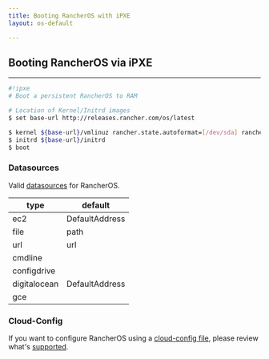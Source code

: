 ```yaml
---
title: Booting RancherOS with iPXE
layout: os-default

---
```

## Booting RancherOS via iPXE
----

```bash
#!ipxe
# Boot a persistent RancherOS to RAM

# Location of Kernel/Initrd images
$ set base-url http://releases.rancher.com/os/latest

$ kernel ${base-url}/vmlinuz rancher.state.autoformat=[/dev/sda] rancher.cloud_init.datasources=[url:http://example.com/cloud-config]
$ initrd ${base-url}/initrd
$ boot
```

### Datasources 
Valid [datasources](https://github.com/rancher/os/blob/3338c4ac63597940bcde7e6005f1cc09287062a2/cmd/cloudinit/cloudinit.go#L378) for RancherOS.

| type | default |  
|---|---|
| ec2 | DefaultAddress | 
| file | path |
| url | url |
| cmdline |  |
| configdrive |  |
| digitalocean | DefaultAddress |
| gce |  |

### Cloud-Config
 
If you want to configure RancherOS using a [cloud-config file]({{site.baseurl}}/os/cloud-config/), please review what's [supported]({{site.baseurl}}/os/cloud-config/#supported-cloud-config-directives).
